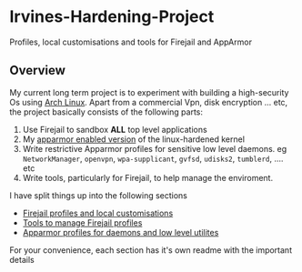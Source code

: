 # Irvines-Hardening-Project
Profiles, local customisations and tools for Firejail and AppArmor

## Overview
My current long term project is to experiment with building a high-security Os using [Arch Linux](https://www.archlinux.org). Apart from a commercial Vpn, disk encryption ... etc, the project basically consists of the following parts:
1. Use Firejail to sandbox **ALL** top level applications
1. My [apparmor enabled version](https://aur.archlinux.org/pkgbase/linux-hardened-apparmor/)  of the linux-hardened kernel
1. Write restrictive Apparmor profiles for sensitive low level daemons. eg `NetworkManager`, `openvpn`, `wpa-supplicant`, `gvfsd`, `udisks2`, `tumblerd`, .... etc
1. Write tools, particularly for Firejail, to help manage the enviroment.

I have split things up into the following sections
* [Firejail profiles and local customisations](https://github.com/Irvinehimself/Irvines-Hardening-Project/tree/master/Firejail)
* [Tools to manage Firejail profiles](https://github.com/Irvinehimself/Irvines-Hardening-Project/tree/master/FjTools)
* [Apparmor profiles for daemons and low level utilites](https://github.com/Irvinehimself/Irvines-Hardening-Project/tree/master/AppArmor)

For your convenience, each section has it's own readme with the important details


